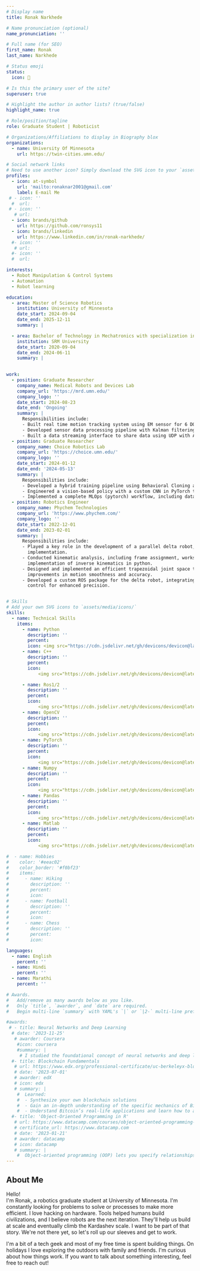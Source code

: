 ```yaml
---
# Display name
title: Ronak Narkhede

# Name pronunciation (optional)
name_pronunciation: ''

# Full name (for SEO)
first_name: Ronak
last_name: Narkhede

# Status emoji
status:
  icon: 🤖

# Is this the primary user of the site?
superuser: true

# Highlight the author in author lists? (true/false)
highlight_name: true

# Role/position/tagline
role: Graduate Student | Roboticist

# Organizations/Affiliations to display in Biography blox
organizations:
  - name: University Of Minnesota
    url: https://twin-cities.umn.edu/

# Social network links
# Need to use another icon? Simply download the SVG icon to your `assets/media/icons/` folder.
profiles:
  - icon: at-symbol
    url: 'mailto:ronaknar2001@gmail.com'
    label: E-mail Me
 # - icon: ''
  #  url: 
 # - icon: ''
   # url: 
  - icon: brands/github
    url: https://github.com/ronsys11
  - icon: brands/linkedin
    url: https://www.linkedin.com/in/ronak-narkhede/
  #- icon: ''
   # url: 
  #- icon: ''
  #  url: 

interests:
  - Robot Manipulation & Control Systems
  - Automation
  - Robot learning

education:
  - area: Master of Science Robotics
    institution: University of Minnesota
    date_start: 2024-09-04
    date_end: 2025-12-11
    summary: |

  - area: Bachelor of Technology in Mechatronics with specialization in Robotics
    institution: SRM University
    date_start: 2020-09-04
    date_end: 2024-06-11
    summary: |
 

work:
  - position: Graduate Researcher
    company_name: Medical Robots and Devices Lab
    company_url: 'https://mrd.umn.edu/'
    company_logo: ''
    date_start: 2024-08-23
    date_end: 'Ongoing'
    summary: |
      Responsibilities include:
      - Built real time motion tracking system using EM sensor for 6 DOF pose estimation in surgical navigation application.
      - Developed sensor data processing pipeline with Kalman filtering for position tracking at 120 Hz update rate.
      - Built a data streaming interface to share data using UDP with AI and hardware teams.
  - position: Graduate Researcher
    company_name: Choice Robotics Lab
    company_url: 'https://choice.umn.edu/'
    company_logo: ''
    date_start: 2024-01-12
    date_end: '2024-05-13'
    summary: |
      Responsibilities include:
      - Developed a hybrid training pipeline using Behavioral Cloning and Soft Actor Critic to train a simulated                            bimanual robot for a complex manipulation task.
      - Engineered a vision-based policy with a custom CNN in PyTorch that learns directly from pixel data, achieving a high                success rate on the cube transfer task.
      - Implemented a complete MLOps (pytorch) workflow, including data preprocessing of expert demonstrations, model                       training and performance evaluation with analysis and comparison with other sota models. 
  - position: Robotics Engineer
    company_name: Phychem Technologies
    company_url: 'https://www.phychem.com/'
    company_logo: ''
    date_start: 2022-12-01
    date_end: 2023-02-01
    summary: |
      Responsibilities include:
      - Played a key role in the development of a parallel delta robot, contributing to both hardware integration and software
        implementation.
      - Conducted kinematic analysis, including frame assignment, workspace optimization, and derivation and
        implementation of inverse kinematics in python.
      - Designed and implemented an efficient trapezoidal joint space trajectory planning algorithm, resulting in
        improvements in motion smoothness and accuracy.
      - Developed a custom ROS package for the delta robot, integrating sensor feedback andimplementing closed-loop
        control for enhanced precision.


# Skills
# Add your own SVG icons to `assets/media/icons/`
skills:
  - name: Technical Skills
    items:
      - name: Python
        description: ''
        percent: 
        icon: <img src="https://cdn.jsdelivr.net/gh/devicons/devicon@latest/icons/python/python-original.svg" />
      - name: C++
        description: ''
        percent: 
        icon: 
            <img src="https://cdn.jsdelivr.net/gh/devicons/devicon@latest/icons/cplusplus/cplusplus-original.svg" />

      - name: Ros1/2
        description: ''
        percent: 
        icon: 
            <img src="https://cdn.jsdelivr.net/gh/devicons/devicon@latest/icons/ros/ros-original-wordmark.svg" />
      - name: OpenCV
        description: ''
        percent: 
        icon: 
            <img src="https://cdn.jsdelivr.net/gh/devicons/devicon@latest/icons/opencv/opencv-original.svg" />
      - name: PyTorch
        description: ''
        percent: 
        icon: 
            <img src="https://cdn.jsdelivr.net/gh/devicons/devicon@latest/icons/pytorch/pytorch-original.svg" />
      - name: Numpy
        description: ''
        percent: 
        icon: 
            <img src="https://cdn.jsdelivr.net/gh/devicons/devicon@latest/icons/numpy/numpy-original.svg" />
      - name: Pandas
        description: ''
        percent: 
        icon: 
            <img src="https://cdn.jsdelivr.net/gh/devicons/devicon@latest/icons/pandas/pandas-original.svg" />
      - name: Matlab
        description: ''
        percent: 
        icon: 
            <img src="https://cdn.jsdelivr.net/gh/devicons/devicon@latest/icons/matlab/matlab-original.svg" />

#  - name: Hobbies
#    color: '#eeac02'
#    color_border: '#f0bf23'
#    items:
#      - name: Hiking
#        description: ''
#        percent: 
#        icon: 
#      - name: Football
#        description: ''
#        percent: 
#        icon: 
#      - name: Chess
#        description: ''
#        percent: 
#        icon: 

languages:
  - name: English
    percent: ''
  - name: Hindi
    percent: ''
  - name: Marathi
    percent: ''

# Awards.
#   Add/remove as many awards below as you like.
#   Only `title`, `awarder`, and `date` are required.
#   Begin multi-line `summary` with YAML's `|` or `|2-` multi-line prefix and indent 2 spaces below.

#awards:
 # - title: Neural Networks and Deep Learning
  # date: '2023-11-25'
   # awarder: Coursera
    #icon: coursera
    #summary: |
     # I studied the foundational concept of neural networks and deep learning. By the end, I was familiar with the significant technological trends driving the rise of deep learning; build, train, and apply fully connected deep neural networks; implement efficient (vectorized) neural networks; identify key parameters in a neural network’s architecture; and apply deep learning to your own applications.
  #- title: Blockchain Fundamentals
   # url: https://www.edx.org/professional-certificate/uc-berkeleyx-blockchain-fundamentals
   # date: '2023-07-01'
   # awarder: edX
   # icon: edx
   # summary: |
    #  Learned:
    #  - Synthesize your own blockchain solutions
    #  - Gain an in-depth understanding of the specific mechanics of Bitcoin
    #  - Understand Bitcoin’s real-life applications and learn how to attack and destroy Bitcoin, Ethereum, smart contracts and Dapps, and alternatives to Bitcoin’s Proof-of-Work consensus algorithm
  #- title: 'Object-Oriented Programming in R'
   # url: https://www.datacamp.com/courses/object-oriented-programming-with-s3-and-r6-in-r
   # certificate_url: https://www.datacamp.com
   # date: '2023-01-21'
   # awarder: datacamp
   # icon: datacamp
   # summary: |
    #  Object-oriented programming (OOP) lets you specify relationships between functions and the objects that they can act on, helping you manage complexity in your code. This is an intermediate level course, providing an introduction to OOP, using the S3 and R6 systems. S3 is a great day-to-day R programming tool that simplifies some of the functions that you write. R6 is especially useful for industry-specific analyses, working with web APIs, and building GUIs.
---
```


## About Me

Hello!  
I'm Ronak, a robotics graduate student at University of Minnesota. I'm constantly looking for problems to solve or processes to make more efficient. I love hacking on hardware. Tools helped humans build civilizations, and I believe robots are the next iteration. They'll help us build at scale and eventually climb the Kardashev scale. I want to be part of that story. We're not there yet, so let's roll up our sleeves and get to work.

I'm a bit of a tech geek and most of my free time is spent building things. On holidays I love exploring the outdoors with family and friends. I'm curious about how things work. If you want to talk about something interesting, feel free to reach out!
